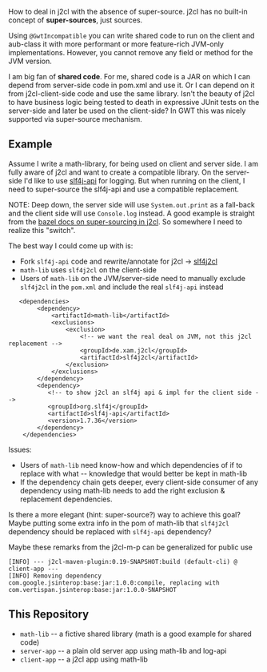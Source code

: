 How to deal in j2cl with the absence of super-source.
j2cl has no built-in concept of **super-sources**, just sources.

Using `@GwtIncompatible` you can write shared code to run on the client and aub-class it with more performant or more feature-rich JVM-only implementations.
However, you cannot remove any field or method for the JVM version.

I am big fan of **shared code**. 
For me, shared code is a JAR on which I can depend from server-side code in pom.xml and use it.
Or I can depend on it from j2cl-client-side code and use the same library.
Isn't the beauty of j2cl to have business logic being tested to death in expressive JUnit tests on the server-side and later be used on the client-side? 
In GWT this was nicely supported via super-source mechanism.

## Example
Assume I write a math-library, for being used on client and server side.
I am fully aware of j2cl and want to create a compatible library.
On the server-side I'd like to use [slf4j-api](https://github.com/qos-ch/slf4j/tree/master/slf4j-api) for logging.
But when running on the client, I need to super-source the slf4j-api and use a compatible replacement.

NOTE: Deep down, the server side will use `System.out.print` as a fall-back and the client side will use `Console.log` instead.
A good example is straight from the [bazel docs on super-sourcing in j2cl](https://github.com/google/j2cl/blob/master/docs/best-practices.md).
So somewhere I need to realize this "switch".

The best way I could come up with is:

- Fork `slf4j-api` code and rewrite/annotate for j2cl -> [slf4j2cl](https://github.com/xamde/slf4j2cl)  
- `math-lib` uses `slf4j2cl` on the client-side
- Users of `math-lib` on the JVM/server-side need to manually exclude `slf4j2cl` in the `pom.xml` and include the real `slf4j-api` instead

```
   <dependencies>
        <dependency>
		    <artifactId>math-lib</artifactId>
            <exclusions>
                <exclusion>
	                <!-- we want the real deal on JVM, not this j2cl replacement -->
                    <groupId>de.xam.j2cl</groupId>
                    <artifactId>slf4j2cl</artifactId>
                </exclusion>
            </exclusions>
        </dependency>
        <dependency>
           <!-- to show j2cl an slf4j api & impl for the client side -->
	       <groupId>org.slf4j</groupId>
           <artifactId>slf4j-api</artifactId>
           <version>1.7.36</version>
        </dependency>
	</dependencies>    
```

Issues:

- Users of `math-lib` need know-how and which dependencies of if to replace with what -- knowledge that would better be kept in math-lib
- If the dependency chain gets deeper, every client-side consumer of any dependency using math-lib needs to add the right exclusion & replacement dependencies.

Is there a more elegant (hint: super-source?) way to achieve this goal?
Maybe putting some extra info in the pom of math-lib that `slf4j2cl` dependency should be replaced with  `slf4j-api` dependency?

Maybe these remarks from the j2cl-m-p can be generalized for public use
```
[INFO] --- j2cl-maven-plugin:0.19-SNAPSHOT:build (default-cli) @ client-app ---
[INFO] Removing dependency com.google.jsinterop:base:jar:1.0.0:compile, replacing with com.vertispan.jsinterop:base:jar:1.0.0-SNAPSHOT
```

## This Repository
- `math-lib` -- a fictive shared library (math is a good example for shared code)
- `server-app` -- a plain old server app using math-lib and log-api
- `client-app` -- a j2cl app using math-lib